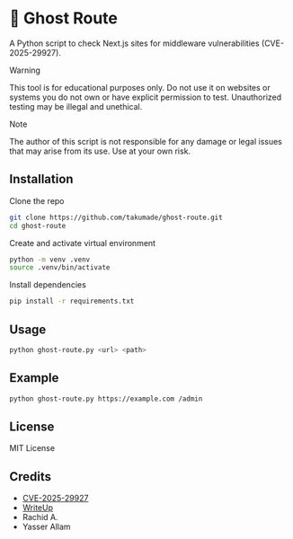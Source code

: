 # 👻 Ghost Route

A Python script to check Next.js sites for middleware vulnerabilities (CVE-2025-29927).

> [!WARNING]
> This tool is for educational purposes only. Do not use it on websites or systems you do not own or have explicit permission to test. Unauthorized testing may be illegal and unethical.

> [!NOTE]
> The author of this script is not responsible for any damage or legal issues that may arise from its use. Use at your own risk.

## Installation

Clone the repo

```bash
git clone https://github.com/takumade/ghost-route.git
cd ghost-route
```

Create and activate virtual environment

```bash
python -m venv .venv
source .venv/bin/activate
```

Install dependencies

```bash
pip install -r requirements.txt
```


## Usage

```bash
python ghost-route.py <url> <path>
```

## Example

```bash
python ghost-route.py https://example.com /admin
```

## License

MIT License

## Credits

- [CVE-2025-29927](https://nvd.nist.gov/vuln/detail/CVE-2025-29927)
- [WriteUp](https://zhero-web-sec.github.io/research-and-things/nextjs-and-the-corrupt-middleware)
- Rachid A.
- Yasser Allam
